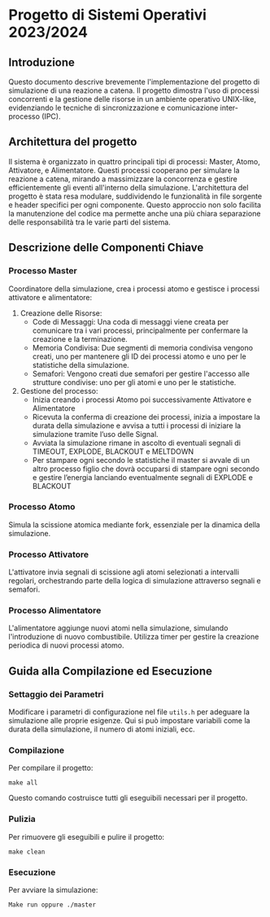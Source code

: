 # Progetto di Sistemi Operativi 2023/2024

## Introduzione

Questo documento descrive brevemente l'implementazione del progetto di simulazione di una reazione a catena. 
Il progetto dimostra l'uso di processi concorrenti e la gestione delle risorse in un ambiente operativo UNIX-like, evidenziando le tecniche di sincronizzazione e comunicazione inter-processo (IPC).

## Architettura del progetto

Il sistema è organizzato in quattro principali tipi di processi: Master, Atomo, Attivatore, e Alimentatore. 
Questi processi cooperano per simulare la reazione a catena, mirando a massimizzare la concorrenza e gestire efficientemente gli eventi all'interno della simulazione. 
L'architettura del progetto è stata resa modulare, suddividendo le funzionalità in file sorgente e header specifici per ogni componente. 
Questo approccio non solo facilita la manutenzione del codice ma permette anche una più chiara separazione delle responsabilità tra le varie parti del sistema.

## Descrizione delle Componenti Chiave

### Processo Master

Coordinatore della simulazione, crea i processi atomo e gestisce i processi attivatore e alimentatore:

1. Creazione delle Risorse:
   - Code di Messaggi: Una coda di messaggi viene creata per comunicare tra i vari processi, principalmente per confermare la creazione e la terminazione.
   - Memoria Condivisa: Due segmenti di memoria condivisa vengono creati, uno per mantenere gli ID dei processi atomo e uno per le statistiche della simulazione.
   - Semafori: Vengono creati due semafori per gestire l'accesso alle strutture condivise: uno per gli atomi e uno per le statistiche.
2. Gestione del processo:
   - Inizia creando i processi Atomo poi successivamente Attivatore e Alimentatore
   - Ricevuta la conferma di creazione dei processi, inizia a impostare la durata della simulazione e avvisa a tutti i processi di iniziare la simulazione tramite l’uso delle Signal.
   - Avviata la simulazione rimane in ascolto di eventuali segnali di TIMEOUT, EXPLODE, BLACKOUT e MELTDOWN
   - Per stampare ogni secondo le statistiche il master si avvale di un altro processo figlio che dovrà occuparsi di stampare ogni secondo e gestire l’energia lanciando eventualmente segnali di EXPLODE e BLACKOUT

### Processo Atomo

Simula la scissione atomica mediante fork, essenziale per la dinamica della simulazione.

### Processo Attivatore

L'attivatore invia segnali di scissione agli atomi selezionati a intervalli regolari, orchestrando parte della logica di simulazione attraverso segnali e semafori.

### Processo Alimentatore

L'alimentatore aggiunge nuovi atomi nella simulazione, simulando l'introduzione di nuovo combustibile. Utilizza timer per gestire la creazione periodica di nuovi processi atomo.

## Guida alla Compilazione ed Esecuzione

### Settaggio dei Parametri

Modificare i parametri di configurazione nel file `utils.h` per adeguare la simulazione alle proprie esigenze. Qui si può impostare variabili come la durata della simulazione, il numero di atomi iniziali, ecc.

### Compilazione

Per compilare il progetto:

```
make all
```

Questo comando costruisce tutti gli eseguibili necessari per il progetto.

### Pulizia

Per rimuovere gli eseguibili e pulire il progetto:

```
make clean
```

### Esecuzione

Per avviare la simulazione:

```
Make run oppure ./master
```
